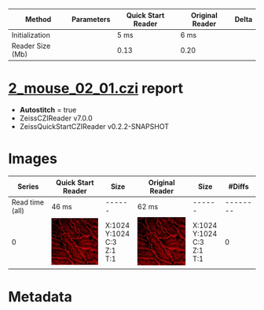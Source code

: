 |  Method            | Parameters       | Quick Start Reader | Original Reader | Delta  |
| -------------------|------------------|--------------------|-----------------|------- |
| Initialization     |                  |5 ms|6 ms|        |
| Reader Size (Mb)     |                  |0.13|0.20|        |
# [2_mouse_02_01.czi](https://zenodo.org/record/5823010/files/2_mouse_02_01.czi) report
 - **Autostitch** = true
 - ZeissCZIReader v7.0.0
 - ZeissQuickStartCZIReader v0.2.2-SNAPSHOT

# Images 

| Series            | Quick Start Reader | Size | Original Reader | Size | #Diffs |
|-------------------|--------------------|------|-----------------|------|--------|
| Read time (all)   |46 ms|------|62 ms|------|--------|
|0|![2_mouse_02_01.quick_true.flat_true.stitch_true.series_0.jpg](2_mouse_02_01/2_mouse_02_01.quick_true.flat_true.stitch_true.series_0.jpg)|X:1024<br>Y:1024<br>C:3<br>Z:1<br>T:1|![2_mouse_02_01.quick_false.flat_true.stitch_true.series_0.jpg](2_mouse_02_01/2_mouse_02_01.quick_false.flat_true.stitch_true.series_0.jpg)|X:1024<br>Y:1024<br>C:3<br>Z:1<br>T:1|0|

# Metadata

